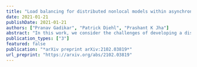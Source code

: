 ```yaml
---
title: "Load balancing for distributed nonlocal models within asynchronous many-task systems"
date: 2021-01-21
publishDate: 2021-01-21
authors: ["Pranav Gadikar", "Patrick Diehl", "Prashant K Jha"]
abstract: "In this work, we consider the challenges of developing a distributed solver for models based on nonlocal interactions. In nonlocal models, in contrast to the local model, such as the wave and heat partial differential equation, the material interacts with neighboring points on a larger-length scale compared to the mesh discretization. In developing a fully distributed solver, the interaction over a length scale greater than mesh size introduces additional data dependencies among the compute nodes and communication bottleneck. In this work, we carefully look at these challenges in the context of nonlocal models; to keep the presentation specific to the computational issues, we consider a nonlocal heat equation in a 2d setting. In particular, the distributed framework we propose pays greater attention to the bottleneck of data communication and the dynamic balancing of loads among nodes with varying compute capacity. For load balancing, we propose a novel framework that assesses the compute capacity of nodes and dynamically balances the load so that the idle time among nodes is minimal. Our framework relies heavily on HPX library, an asynchronous many-task run time system. We present several results demonstrating the effectiveness of the proposed framework."
publication_types: ["3"]
featured: false
publication: "*arXiv preprint arXiv:2102.03819*"
url_preprint: "https://arxiv.org/abs/2102.03819"
---
```



